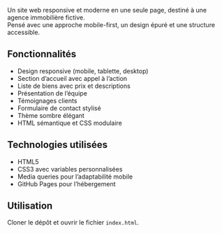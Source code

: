 Un site web responsive et moderne en une seule page, destiné à une agence immobilière fictive.  
Pensé avec une approche mobile-first, un design épuré et une structure accessible.

## Fonctionnalités

- Design responsive (mobile, tablette, desktop)
- Section d’accueil avec appel à l’action
- Liste de biens avec prix et descriptions
- Présentation de l’équipe
- Témoignages clients
- Formulaire de contact stylisé
- Thème sombre élégant
- HTML sémantique et CSS modulaire

## Technologies utilisées

- HTML5
- CSS3 avec variables personnalisées
- Media queries pour l’adaptabilité mobile
- GitHub Pages pour l’hébergement

## Utilisation

Cloner le dépôt et ouvrir le fichier `index.html`.
